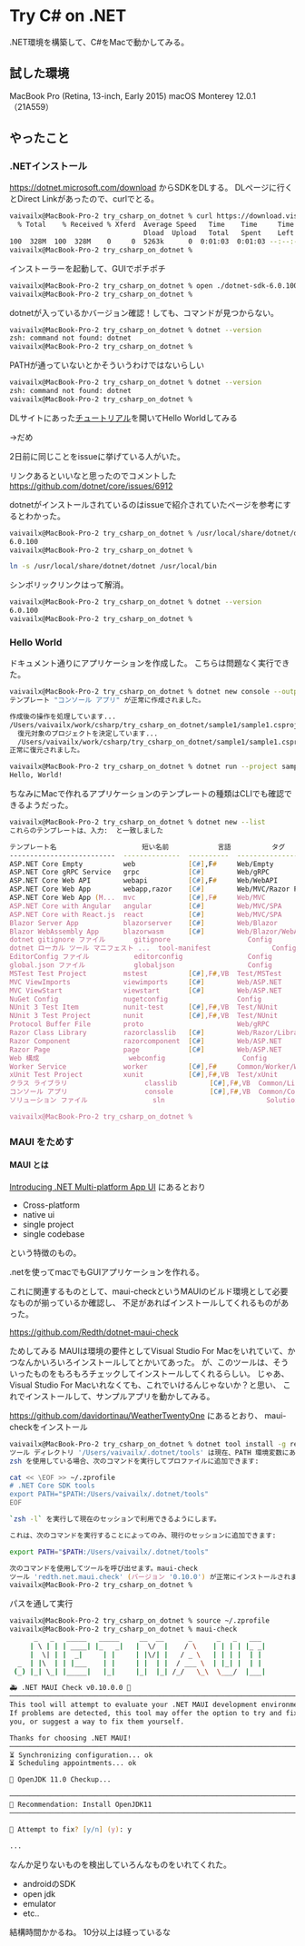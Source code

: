 # Try C# on .NET

.NET環境を構築して、C#をMacで動かしてみる。

## 試した環境

MacBook Pro (Retina, 13-inch, Early 2015)
macOS Monterey 12.0.1（21A559）


## やったこと

### .NETインストール

https://dotnet.microsoft.com/download からSDKをDLする。
DLページに行くとDirect Linkがあったので、curlでとる。

```zsh
vaivailx@MacBook-Pro-2 try_csharp_on_dotnet % curl https://download.visualstudio.microsoft.com/download/pr/14a45451-4cc9-48e1-af69-0aff75891d09/ff6e83986a2a9a535015fb3104a90a1b/dotnet-sdk-6.0.100-osx-x64.pkg --output dotnet-sdk-6.0.100-osx-x64.pkg
  % Total    % Received % Xferd  Average Speed   Time    Time     Time  Current
                                 Dload  Upload   Total   Spent    Left  Speed
100  328M  100  328M    0     0  5263k      0  0:01:03  0:01:03 --:--:-- 4936k
vaivailx@MacBook-Pro-2 try_csharp_on_dotnet %
```

インストーラーを起動して、GUIでポチポチ

```zsh
vaivailx@MacBook-Pro-2 try_csharp_on_dotnet % open ./dotnet-sdk-6.0.100-osx-x64.pkg
vaivailx@MacBook-Pro-2 try_csharp_on_dotnet %
```

dotnetが入っているかバージョン確認！しても、コマンドが見つからない。

```zsh
vaivailx@MacBook-Pro-2 try_csharp_on_dotnet % dotnet --version
zsh: command not found: dotnet
vaivailx@MacBook-Pro-2 try_csharp_on_dotnet %

```

PATHが通っていないとかそういうわけではないらしい

```zsh
vaivailx@MacBook-Pro-2 try_csharp_on_dotnet % dotnet --version
zsh: command not found: dotnet
vaivailx@MacBook-Pro-2 try_csharp_on_dotnet %
```

DLサイトにあった[チュートリアル](https://dotnet.microsoft.com/learn/dotnet/hello-world-tutorial/intro?sdk-installed=true)を開いてHello Worldしてみる

→だめ

2日前に同じことをissueに挙げている人がいた。

リンクあるといいなと思ったのでコメントした
https://github.com/dotnet/core/issues/6912

dotnetがインストールされているのはissueで紹介されていたページを参考にするとわかった。

```zsh
vaivailx@MacBook-Pro-2 try_csharp_on_dotnet % /usr/local/share/dotnet/dotnet --version
6.0.100
vaivailx@MacBook-Pro-2 try_csharp_on_dotnet %
```

```zsh
ln -s /usr/local/share/dotnet/dotnet /usr/local/bin
```

シンボリックリンクはって解消。
```zsh
vaivailx@MacBook-Pro-2 try_csharp_on_dotnet % dotnet --version
6.0.100
vaivailx@MacBook-Pro-2 try_csharp_on_dotnet %
```

### Hello World

ドキュメント通りにアプリケーションを作成した。
こちらは問題なく実行できた。

```zsh
vaivailx@MacBook-Pro-2 try_csharp_on_dotnet % dotnet new console --output sample1
テンプレート "コンソール アプリ" が正常に作成されました。

作成後の操作を処理しています...
/Users/vaivailx/work/csharp/try_csharp_on_dotnet/sample1/sample1.csproj で ' dotnet restore ' を実行しています...
  復元対象のプロジェクトを決定しています...
  /Users/vaivailx/work/csharp/try_csharp_on_dotnet/sample1/sample1.csproj を復元しました (157 ms)。
正常に復元されました。

vaivailx@MacBook-Pro-2 try_csharp_on_dotnet % dotnet run --project sample1
Hello, World!
```

ちなみにMacで作れるアプリケーションのテンプレートの種類はCLIでも確認できるようだった。

```zsh
vaivailx@MacBook-Pro-2 try_csharp_on_dotnet % dotnet new --list
これらのテンプレートは、入力:  と一致しました

テンプレート名                     短い名前            言語          タグ
--------------------------  --------------  ----------  --------------------------
ASP.NET Core Empty          web             [C#],F#     Web/Empty
ASP.NET Core gRPC Service   grpc            [C#]        Web/gRPC
ASP.NET Core Web API        webapi          [C#],F#     Web/WebAPI
ASP.NET Core Web App        webapp,razor    [C#]        Web/MVC/Razor Pages
ASP.NET Core Web App (M...  mvc             [C#],F#     Web/MVC
ASP.NET Core with Angular   angular         [C#]        Web/MVC/SPA
ASP.NET Core with React.js  react           [C#]        Web/MVC/SPA
Blazor Server App           blazorserver    [C#]        Web/Blazor
Blazor WebAssembly App      blazorwasm      [C#]        Web/Blazor/WebAssembly/PWA
dotnet gitignore ファイル       gitignore                   Config
dotnet ローカル ツール マニフェスト ...  tool-manifest               Config
EditorConfig ファイル           editorconfig                Config
global.json ファイル            globaljson                  Config
MSTest Test Project         mstest          [C#],F#,VB  Test/MSTest
MVC ViewImports             viewimports     [C#]        Web/ASP.NET
MVC ViewStart               viewstart       [C#]        Web/ASP.NET
NuGet Config                nugetconfig                 Config
NUnit 3 Test Item           nunit-test      [C#],F#,VB  Test/NUnit
NUnit 3 Test Project        nunit           [C#],F#,VB  Test/NUnit
Protocol Buffer File        proto                       Web/gRPC
Razor Class Library         razorclasslib   [C#]        Web/Razor/Library
Razor Component             razorcomponent  [C#]        Web/ASP.NET
Razor Page                  page            [C#]        Web/ASP.NET
Web 構成                      webconfig                   Config
Worker Service              worker          [C#],F#     Common/Worker/Web
xUnit Test Project          xunit           [C#],F#,VB  Test/xUnit
クラス ライブラリ                   classlib        [C#],F#,VB  Common/Library
コンソール アプリ                   console         [C#],F#,VB  Common/Console
ソリューション ファイル                sln                         Solution

vaivailx@MacBook-Pro-2 try_csharp_on_dotnet %
```

### MAUI をためす

#### MAUI とは

[Introducing .NET Multi-platform App UI](https://devblogs.microsoft.com/dotnet/introducing-net-multi-platform-app-ui/)
にあるとおり

* Cross-platform
* native ui
* single project
* single codebase

という特徴のもの。

.netを使ってmacでもGUIアプリケーションを作れる。

これに関連するものとして、maui-checkというMAUIのビルド環境として必要なものが揃っているか確認し、
不足があればインストールしてくれるものがあった。

https://github.com/Redth/dotnet-maui-check

ためしてみる
MAUIは環境の要件としてVisual Studio For Macをいれていて、かつなんかいろいろインストールしてとかいてあった。
が、このツールは、そういったものをもろもろチェックしてインストールしてくれるらしい。
じゃあ、Visual Studio For Macいれなくても、これでいけるんじゃないか？と思い、
これでインストールして、サンプルアプリを動かしてみる。


https://github.com/davidortinau/WeatherTwentyOne にあるとおり、 maui-checkをインストール

```zsh
vaivailx@MacBook-Pro-2 try_csharp_on_dotnet % dotnet tool install -g redth.net.maui.check
ツール ディレクトリ '/Users/vaivailx/.dotnet/tools' は現在、PATH 環境変数にありません。
zsh を使用している場合、次のコマンドを実行してプロファイルに追加できます:

cat << \EOF >> ~/.zprofile
# .NET Core SDK tools
export PATH="$PATH:/Users/vaivailx/.dotnet/tools"
EOF

`zsh -l` を実行して現在のセッションで利用できるようにします。

これは、次のコマンドを実行することによってのみ、現行のセッションに追加できます:

export PATH="$PATH:/Users/vaivailx/.dotnet/tools"

次のコマンドを使用してツールを呼び出せます。maui-check
ツール 'redth.net.maui.check' (バージョン '0.10.0') が正常にインストールされました。
vaivailx@MacBook-Pro-2 try_csharp_on_dotnet %
```

パスを通して実行

```zsh
vaivailx@MacBook-Pro-2 try_csharp_on_dotnet % source ~/.zprofile
vaivailx@MacBook-Pro-2 try_csharp_on_dotnet % maui-check
      _   _   _____   _____     __  __      _      _   _   ___
     | \ | | | ____| |_   _|   |  \/  |    / \    | | | | |_ _|
     |  \| | |  _|     | |     | |\/| |   / _ \   | | | |  | |
  _  | |\  | | |___    | |     | |  | |  / ___ \  | |_| |  | |
 (_) |_| \_| |_____|   |_|     |_|  |_| /_/   \_\  \___/  |___|

🚑 .NET MAUI Check v0.10.0.0 💉
───────────────────────────────────────────────────────────────────────────────────
This tool will attempt to evaluate your .NET MAUI development environment.
If problems are detected, this tool may offer the option to try and fix them for
you, or suggest a way to fix them yourself.

Thanks for choosing .NET MAUI!
───────────────────────────────────────────────────────────────────────────────────
⏳ Synchronizing configuration... ok
⏳ Scheduling appointments... ok

🔎 OpenJDK 11.0 Checkup...

───────────────────────────────────────────────────────────────────────────────────
💉 Recommendation: Install OpenJDK11
───────────────────────────────────────────────────────────────────────────────────

🔔 Attempt to fix? [y/n] (y): y

...

```

なんか足りないものを検出していろんなものをいれてくれた。

* androidのSDK
* open jdk
* emulator
* etc..

結構時間かかるね。
10分以上は経っているな
